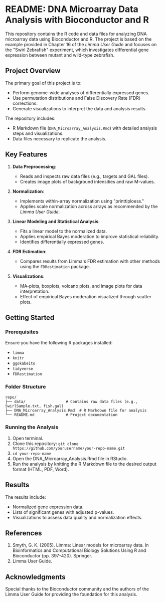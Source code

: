 # README: DNA Microarray Data Analysis with Bioconductor and R

This repository contains the R code and data files for analyzing DNA microarray data using Bioconductor and R. The project is based on the example provided in Chapter 16 of the *Limma User Guide* and focuses on the "Swirl Zebrafish" experiment, which investigates differential gene expression between mutant and wild-type zebrafish.

## Project Overview

The primary goal of this project is to:
- Perform genome-wide analyses of differentially expressed genes.
- Use permutation distributions and False Discovery Rate (FDR) corrections.
- Generate visualizations to interpret the data and analysis results.

The repository includes:
- R Markdown file (`DNA_Microarray_Analysis.Rmd`) with detailed analysis steps and visualizations.
- Data files necessary to replicate the analysis.

## Key Features

1. **Data Preprocessing**:
   - Reads and inspects raw data files (e.g., targets and GAL files).
   - Creates image plots of background intensities and raw M-values.

2. **Normalization**:
   - Implements within-array normalization using "printtiploess."
   - Applies scale normalization across arrays as recommended by the *Limma User Guide*.

3. **Linear Modeling and Statistical Analysis**:
   - Fits a linear model to the normalized data.
   - Applies empirical Bayes moderation to improve statistical reliability.
   - Identifies differentially expressed genes.

4. **FDR Estimation**:
   - Compares results from Limma's FDR estimation with other methods using the `FDRestimation` package.

5. **Visualizations**:
   - MA-plots, boxplots, volcano plots, and image plots for data interpretation.
   - Effect of empirical Bayes moderation visualized through scatter plots.

## Getting Started

### Prerequisites

Ensure you have the following R packages installed:
- `limma`
- `knitr`
- `ggokabeito`
- `tidyverse`
- `FDRestimation`


### Folder Structure
```
repo/
├── data/                  # Contains raw data files (e.g., SwirlSample.txt, fish.gal)
├── DNA_Microarray_Analysis.Rmd  # R Markdown file for analysis
└── README.md              # Project documentation
```

### Running the Analysis
1. Open terminal.
2. Clone this repository: `git clone https://github.com/yourusername/your-repo-name.git`
3. `cd your-repo-name`
4. Open the DNA_Microarray_Analysis.Rmd file in RStudio.
5. Run the analysis by knitting the R Markdown file to the desired output format (HTML, PDF, Word).

## Results

The results include:
- Normalized gene expression data.
- Lists of significant genes with adjusted p-values.
- Visualizations to assess data quality and normalization effects.

## References

1. Smyth, G. K. (2005). Limma: Linear models for microarray data. In Bioinformatics and Computational Biology Solutions Using R and Bioconductor (pp. 397-420). Springer.
2. Limma User Guide.

## Acknowledgments

Special thanks to the Bioconductor community and the authors of the Limma User Guide for providing the foundation for this analysis.
